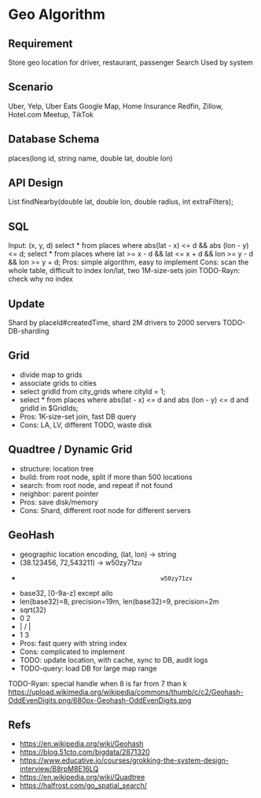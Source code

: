 # Geo Algorithm

## Requirement
Store geo location for driver, restaurant, passenger
Search
Used by system

## Scenario
Uber, Yelp, Uber Eats
Google Map, Home Insurance
Redfin, Zillow, Hotel.com
Meetup, TikTok

## Database Schema
places(long id,  string name, double lat, double lon)

## API Design
List<Integer> findNearby(double lat, double lon, double radius, int extraFilters);

## SQL
Input: (x, y, d)
select * from places where abs(lat - x) <= d && abs (lon - y) <= d;
select * from places where lat >= x - d && lat <= x + d && lon >= y - d && lon >= y + d;
Pros: simple algorithm, easy to implement
Cons: scan the whole table, difficult to index lon/lat, two 1M-size-sets join
TODO-Rayn: check why no index

## Update
Shard by placeId#createdTime, shard 2M drivers to 2000 servers
TODO-DB-sharding

## Grid
- divide map to grids
- associate grids to cities
- select gridId from city_grids where cityId = 1;
- select * from places where abs(lat - x) <= d and abs (lon - y) <= d and gridId in $GridIds;
- Pros: 1K-size-set join, fast DB query
- Cons: LA, LV, different TODO, waste disk

## Quadtree / Dynamic Grid
- structure: location tree
- build: from root node, split if more than 500 locations
- search: from root node, and repeat if not found
- neighbor: parent pointer
- Pros: save disk/memory
- Cons: Shard, different root node for different servers

## GeoHash
- geographic location encoding, (lat, lon) -> string
- (38.123456, 72,543211) -> w50zy71zu
-                                             w50zy71zv
- base32, [0-9a-z] except ailo
- len(base32)=8, precision=19m, len(base32)=9, precision=2m
- sqrt(32)
- 0   2
-  | /  |
- 1   3
- Pros: fast query with string index
- Cons: complicated to implement
- TODO: update location, with cache, sync to DB, audit logs
- TODO-query: load DB for large map range

TODO-Ryan: special handle when 8 is far from 7 than k
https://upload.wikimedia.org/wikipedia/commons/thumb/c/c2/Geohash-OddEvenDigits.png/680px-Geohash-OddEvenDigits.png


## Refs
- https://en.wikipedia.org/wiki/Geohash
- https://blog.51cto.com/bigdata/2871320
- https://www.educative.io/courses/grokking-the-system-design-interview/B8rpM8E16LQ
- https://en.wikipedia.org/wiki/Quadtree
- https://halfrost.com/go_spatial_search/



